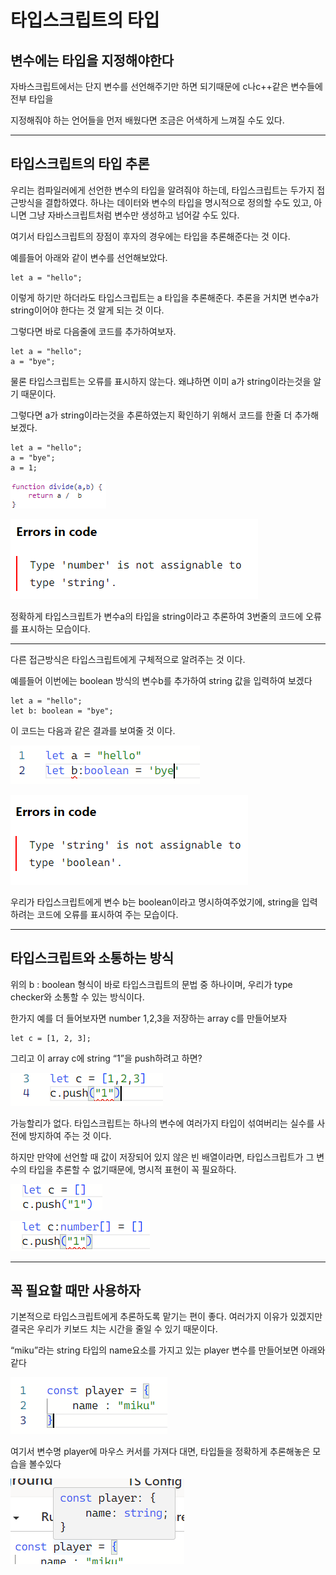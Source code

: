 # 타입스크립트의 타입

## 변수에는 타입을 지정해야한다

자바스크립트에서는 단지 변수를 선언해주기만 하면 되기때문에 c나c++같은 변수들에 전부 타입을

지정해줘야 하는 언어들을 먼저 배웠다면 조금은 어색하게 느껴질 수도 있다.

---

## 타입스크립트의 타입 추론

우리는 컴파일러에게 선언한 변수의 타입을 알려줘야 하는데, 타입스크립트는 두가지 접근방식을 결합하였다. 하나는 데이터와 변수의 타입을 명시적으로 정의할 수도 있고, 아니면 그냥 자바스크립트처럼 변수만 생성하고 넘어갈 수도 있다.

여기서 타입스크립트의 장점이 후자의 경우에는 타입을 추론해준다는 것 이다.

예를들어 아래와 같이 변수를 선언해보았다.

```tsx
let a = "hello";
```

이렇게 하기만 하더라도 타입스크립트는 a 타입을 추론해준다. 추론을 거치면 변수a가 string이어야 한다는 것 알게 되는 것 이다.

그렇다면 바로 다음줄에 코드를 추가하여보자.

```tsx
let a = "hello";
a = "bye";
```

물론 타입스크립트는 오류를 표시하지 않는다. 왜냐하면 이미 a가 string이라는것을 알기 때문이다.

그렇다면 a가 string이라는것을 추론하였는지 확인하기 위해서 코드를 한줄 더 추가해보겠다.

```tsx
let a = "hello";
a = "bye";
a = 1;
```

![Untitled](./../img/Why_Not_JavaScript/Untitled.png)

![Untitled](./../img/Types_of_TypeScript/Untitled%201.png)

정확하게 타입스크립트가 변수a의 타입을 string이라고 추론하여 3번줄의 코드에 오류를 표시하는 모습이다.

---

다른 접근방식은 타입스크립트에게 구체적으로 알려주는 것 이다.

예를들어 이번에는 boolean 방식의 변수b를 추가하여 string 값을 입력하여 보겠다

```tsx
let a = "hello";
let b: boolean = "bye";
```

이 코드는 다음과 같은 결과를 보여줄 것 이다.

![Untitled](./../img/Types_of_TypeScript/Untitled%202.png)

![Untitled](./../img/Types_of_TypeScript/Untitled%203.png)

우리가 타입스크립트에게 변수 b는 boolean이라고 명시하여주었기에, string을 입력하려는 코드에 오류를 표시하여 주는 모습이다.

---

## 타입스크립트와 소통하는 방식

위의 b : boolean 형식이 바로 타입스크립트의 문법 중 하나이며, 우리가 type checker와 소통할 수 있는 방식이다.

한가지 예를 더 들어보자면 number 1,2,3을 저장하는 array c를 만들어보자

```tsx
let c = [1, 2, 3];
```

그리고 이 array c에 string “1”을 push하려고 하면?

![Untitled](./../img/Types_of_TypeScript/Untitled%204.png)

가능할리가 없다. 타입스크립트는 하나의 변수에 여러가지 타입이 섞여버리는 실수를 사전에 방지하여 주는 것 이다.

하지만 만약에 선언할 때 값이 저장되어 있지 않은 빈 배열이라면, 타입스크립트가 그 변수의 타입을 추론할 수 없기때문에, 명시적 표현이 꼭 필요하다.

![Untitled](./../img/Types_of_TypeScript/Untitled%205.png)

![Untitled](./../img/Types_of_TypeScript/Untitled%206.png)

---

## 꼭 필요할 때만 사용하자

기본적으로 타입스크립트에게 추론하도록 맡기는 편이 좋다. 여러가지 이유가 있겠지만 결국은 우리가 키보드 치는 시간을 줄일 수 있기 때문이다.

“miku”라는 string 타입의 name요소를 가지고 있는 player 변수를 만들어보면 아래와 같다

![Untitled](./../img/Types_of_TypeScript/Untitled%207.png)

여기서 변수명 player에 마우스 커서를 가져다 대면, 타입들을 정확하게 추론해놓은 모습을 볼수있다

![Untitled](./../img/Types_of_TypeScript/Untitled%208.png)
